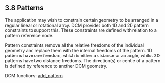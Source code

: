 ## 3.8 Patterns

The application may wish to constrain certain geometry to be arranged in a regular linear or rotational array. 
DCM provides both 1D and 2D pattern constraints to support this. 
These constraints are defined with relation to a pattern reference node.

Pattern constraints remove all the relative freedoms of the individual geometry and replace them with the internal freedoms of the pattern. 
1D patterns have one freedom, which is either a distance or an angle, whilst 2D patterns have two distance freedoms. 
The direction(s) or centre of a pattern is defined by reference to another DCM geometry.

DCM functions: [add\_pattern](16.3._Defining_the_model_data.md)

